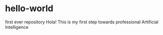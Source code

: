 # hello-world
first ever repository 
Hola!
This is my first step towards professional Artificial Intelligence
